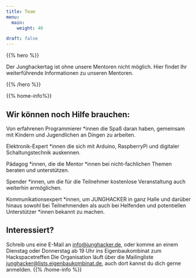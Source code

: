 ```yaml
---
title: Team
menu:
  main:
    weight: 40

draft: false
---
```


{{% hero %}}

Der Junghackertag ist ohne unsere Mentoren nicht möglich. Hier findet Ihr weiterführende Informationen zu unseren Mentoren.

{{% /hero %}}


{{% home-info%}}

<h2>Wir können noch Hilfe brauchen:</h2>

Von erfahrenen Programmierer *innen die Spaß daran haben, gemeinsam mit Kindern und Jugendlichen an Dingen zu arbeiten.

Elektronik-Expert *innen die sich mit Arduino, RaspberryPi und digitaler Schaltungstechnik auskennen.

Pädagog *innen, die die Mentor *innen bei nicht-fachlichen Themen beraten und unterstützen.

Spender *innen, um die für die Teilnehmer kostenlose Veranstaltung auch weiterhin ermöglichen.

Kommunikationsexpert *innen, um JUNGHACKER in ganz Halle und darüber hinaus sowohl bei Teilnehmenden als auch bei Helfenden und potentiellen Unterstützer *innen bekannt zu machen.

<h2>Interessiert?</h2>

Schreib uns eine E-Mail an info@junghacker.de, oder komme an einem Dienstag oder Donnerstag ab 19 Uhr ins Eigenbaukombinat zum Hackspacetreffen Die Organisation läuft über die Mailingliste junghacker@lists.eigenbaukombinat.de, auch dort kannst du dich gerne anmelden.
{{% /home-info %}}

